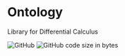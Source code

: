 # Ontology

Library for Differential Calculus

![GitHub](https://img.shields.io/github/license/ThiagoDSMarcelino/ontology-csharp?color=blue)
![GitHub code size in bytes](https://img.shields.io/github/languages/code-size/ThiagoDSMarcelino/ontology-csharp)
